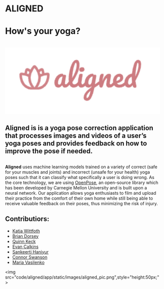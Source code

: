 
# ALIGNED
# How's your yoga?
<br>
<img src="code/aligned/app/static/images/aligned_logo.png",style="height:50px;">

## __Aligned__ is  is a yoga pose correction application that processes images and videos of a user’s yoga poses and provides feedback on how to improve the pose if needed. 

## 
__Aligned__ uses machine learning models trained on a variety of correct (safe for your muscles and joints) and incorrect (unsafe for your health) yoga poses such that it can classify what specifically a user is doing wrong. As the core technology, we are using [OpenPose](https://github.com/CMU-Perceptual-Computing-Lab/openpose), an open-source library which has been developed by Carnegie Mellon University and is built upon a neural network. Our application allows yoga enthusiasts to film and upload their practice from the comfort of their own home while still being able to receive valuable feedback on their poses, thus minimizing the risk of injury. 

## __Contributiors__:
* [Katja Wittfoth](https://github.com/katjawittfoth)
* [Brian Dorsey](https://github.com/bdorsey2)
* [Quinn Keck](https://github.com/keck343)
* [Evan Calkins](https://github.com/ecalkins)
* [Sankeerti Haniyur](https://github.com/skhaniyur)
* [Connor Swanson](https://github.com/conswanson)
* [Maria Vasilenko](https://github.com/mashamasha)

<img src="code/aligned/app/static/images/aligned_pic.png",style="height:50px;">

<!--# product-analytics-group-project-group10
product-analytics-group-project-group10 created by GitHub Classroom
>>>>>>> a34d89dd9fe23c79bebf03380dead843bc60e092-->
